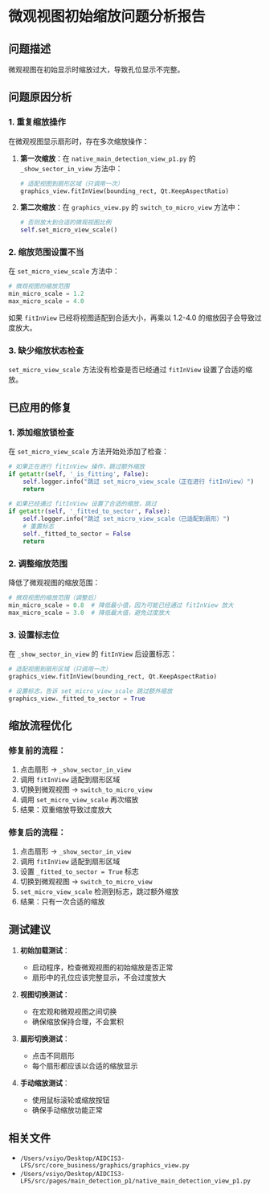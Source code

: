 # 微观视图初始缩放问题分析报告

## 问题描述
微观视图在初始显示时缩放过大，导致孔位显示不完整。

## 问题原因分析

### 1. 重复缩放操作
在微观视图显示扇形时，存在多次缩放操作：

1. **第一次缩放**：在 `native_main_detection_view_p1.py` 的 `_show_sector_in_view` 方法中：
   ```python
   # 适配视图到扇形区域（只调用一次）
   graphics_view.fitInView(bounding_rect, Qt.KeepAspectRatio)
   ```

2. **第二次缩放**：在 `graphics_view.py` 的 `switch_to_micro_view` 方法中：
   ```python
   # 否则放大到合适的微观视图比例
   self.set_micro_view_scale()
   ```

### 2. 缩放范围设置不当
在 `set_micro_view_scale` 方法中：
```python
# 微观视图的缩放范围
min_micro_scale = 1.2
max_micro_scale = 4.0
```

如果 `fitInView` 已经将视图适配到合适大小，再乘以 1.2-4.0 的缩放因子会导致过度放大。

### 3. 缺少缩放状态检查
`set_micro_view_scale` 方法没有检查是否已经通过 `fitInView` 设置了合适的缩放。

## 已应用的修复

### 1. 添加缩放锁检查
在 `set_micro_view_scale` 方法开始处添加了检查：
```python
# 如果正在进行 fitInView 操作，跳过额外缩放
if getattr(self, '_is_fitting', False):
    self.logger.info("跳过 set_micro_view_scale（正在进行 fitInView）")
    return
    
# 如果已经通过 fitInView 设置了合适的缩放，跳过
if getattr(self, '_fitted_to_sector', False):
    self.logger.info("跳过 set_micro_view_scale（已适配到扇形）")
    # 重置标志
    self._fitted_to_sector = False
    return
```

### 2. 调整缩放范围
降低了微观视图的缩放范围：
```python
# 微观视图的缩放范围（调整后）
min_micro_scale = 0.8  # 降低最小值，因为可能已经通过 fitInView 放大
max_micro_scale = 3.0  # 降低最大值，避免过度放大
```

### 3. 设置标志位
在 `_show_sector_in_view` 的 `fitInView` 后设置标志：
```python
# 适配视图到扇形区域（只调用一次）
graphics_view.fitInView(bounding_rect, Qt.KeepAspectRatio)

# 设置标志，告诉 set_micro_view_scale 跳过额外缩放
graphics_view._fitted_to_sector = True
```

## 缩放流程优化

### 修复前的流程：
1. 点击扇形 → `_show_sector_in_view`
2. 调用 `fitInView` 适配到扇形区域
3. 切换到微观视图 → `switch_to_micro_view`
4. 调用 `set_micro_view_scale` 再次缩放
5. 结果：双重缩放导致过度放大

### 修复后的流程：
1. 点击扇形 → `_show_sector_in_view`
2. 调用 `fitInView` 适配到扇形区域
3. 设置 `_fitted_to_sector = True` 标志
4. 切换到微观视图 → `switch_to_micro_view`
5. `set_micro_view_scale` 检测到标志，跳过额外缩放
6. 结果：只有一次合适的缩放

## 测试建议

1. **初始加载测试**：
   - 启动程序，检查微观视图的初始缩放是否正常
   - 扇形中的孔位应该完整显示，不会过度放大

2. **视图切换测试**：
   - 在宏观和微观视图之间切换
   - 确保缩放保持合理，不会累积

3. **扇形切换测试**：
   - 点击不同扇形
   - 每个扇形都应该以合适的缩放显示

4. **手动缩放测试**：
   - 使用鼠标滚轮或缩放按钮
   - 确保手动缩放功能正常

## 相关文件
- `/Users/vsiyo/Desktop/AIDCIS3-LFS/src/core_business/graphics/graphics_view.py`
- `/Users/vsiyo/Desktop/AIDCIS3-LFS/src/pages/main_detection_p1/native_main_detection_view_p1.py`
